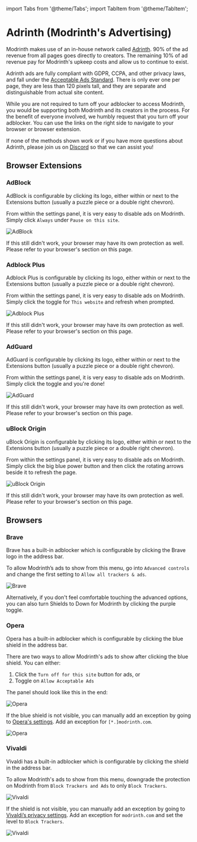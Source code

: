 import Tabs from '@theme/Tabs';
import TabItem from '@theme/TabItem';

# Adrinth (Modrinth's Advertising)

Modrinth makes use of an in-house network called [Adrinth](https://adrinth.com). 90% of the ad revenue from all pages goes directly to creators. The remaining 10% of ad revenue pay for Modrinth's upkeep costs and allow us to continue to exist.

Adrinth ads are fully compliant with GDPR, CCPA, and other privacy laws, and fall under the [Acceptable Ads Standard](https://acceptableads.com/standard/). There is only ever one per page, they are less than 120 pixels tall, and they are separate and distinguishable from actual site content.

While you are not required to turn off your adblocker to access Modrinth, you would be supporting both Modrinth and its creators in the process. For the benefit of everyone involved, we humbly request that you turn off your adblocker. You can use the links on the right side to navigate to your browser or browser extension.

If none of the methods shown work or if you have more questions about Adrinth, please join us on [Discord](https://discord.gg/modrinth) so that we can assist you!

## Browser Extensions

### AdBlock

AdBlock is configurable by clicking its logo, either within or next to the Extensions button (usually a puzzle piece or a double right chevron).

<Tabs>
<TabItem value="settings" label="Configure AdBlock via its settings panel">

From within the settings panel, it is very easy to disable ads on Modrinth. Simply click `Always` under `Pause on this site`.

![AdBlock](../static/img/ads/adblock.png)

If this still didn't work, your browser may have its own protection as well. Please refer to your browser's section on this page.

</TabItem>
</Tabs>

### Adblock Plus

Adblock Plus is configurable by clicking its logo, either within or next to the Extensions button (usually a puzzle piece or a double right chevron).

<Tabs>
<TabItem value="settings" label="Configure Adblock Plus via its settings panel">

From within the settings panel, it is very easy to disable ads on Modrinth. Simply click the toggle for `This website` and refresh when prompted.

![Adblock Plus](../static/img/ads/adblockplus.png)

If this still didn't work, your browser may have its own protection as well. Please refer to your browser's section on this page.

</TabItem>
</Tabs>

### AdGuard

AdGuard is configurable by clicking its logo, either within or next to the Extensions button (usually a puzzle piece or a double right chevron).

<Tabs>
<TabItem value="settings" label="Configure AdGuard via its settings panel">

From within the settings panel, it is very easy to disable ads on Modrinth. Simply click the toggle and you're done!

![AdGuard](../static/img/ads/adguard.png)

If this still didn't work, your browser may have its own protection as well. Please refer to your browser's section on this page.

</TabItem>
</Tabs>

### uBlock Origin

uBlock Origin is configurable by clicking its logo, either within or next to the Extensions button (usually a puzzle piece or a double right chevron).

<Tabs>
<TabItem value="settings" label="Configure AdGuard via its settings panel">

From within the settings panel, it is very easy to disable ads on Modrinth. Simply click the big blue power button and then click the rotating arrows beside it to refresh the page.

![uBlock Origin](../static/img/ads/ublockorigin.png)

If this still didn't work, your browser may have its own protection as well. Please refer to your browser's section on this page.

</TabItem>
</Tabs>

## Browsers

### Brave

Brave has a built-in adblocker which is configurable by clicking the Brave logo in the address bar.

<Tabs>
<TabItem value="settings" label="Configure ad settings from address bar">

To allow Modrinth’s ads to show from this menu, go into `Advanced controls` and change the first setting to `Allow all trackers & ads`.

![Brave](../static/img/ads/brave.png)

Alternatively, if you don't feel comfortable touching the advanced options, you can also turn Shields to Down for Modrinth by clicking the purple toggle.

</TabItem>
</Tabs>

### Opera

Opera has a built-in adblocker which is configurable by clicking the blue shield in the address bar.

<Tabs>
<TabItem value="settings" label="Configure ad settings from address bar">

There are two ways to allow Modrinth's ads to show after clicking the blue shield. You can either:
1. Click the `Turn off for this site` button for ads, or
2. Toggle on `Allow Acceptable Ads`

The panel should look like this in the end:

![Opera](../static/img/ads/opera.png)

</TabItem>
<TabItem value="backup" label="In case the blue shield is not visible">

If the blue shield is not visible, you can manually add an exception by going to [Opera's settings](opera://settings/adBlockerExceptions). Add an exception for `[*.]modrinth.com`.

![Opera](../static/img/ads/operaalt.png)

</TabItem>
</Tabs>

### Vivaldi

Vivaldi has a built-in adblocker which is configurable by clicking the shield in the address bar.

<Tabs>
<TabItem value="settings" label="Configure ad settings from address bar">

To allow Modrinth's ads to show from this menu, downgrade the protection on Modrinth from `Block Trackers and Ads` to only `Block Trackers`.

![Vivaldi](../static/img/ads/vivaldi.png)

</TabItem>
<TabItem value="backup" label="In case the shield is not visible">

If the shield is not visible, you can manually add an exception by going to [Vivaldi’s privacy settings](vivaldi://settings/privacy/). Add an exception for `modrinth.com` and set the level to `Block Trackers`.

![Vivaldi](../static/img/ads/vivaldialt.png)

</TabItem>
</Tabs>
